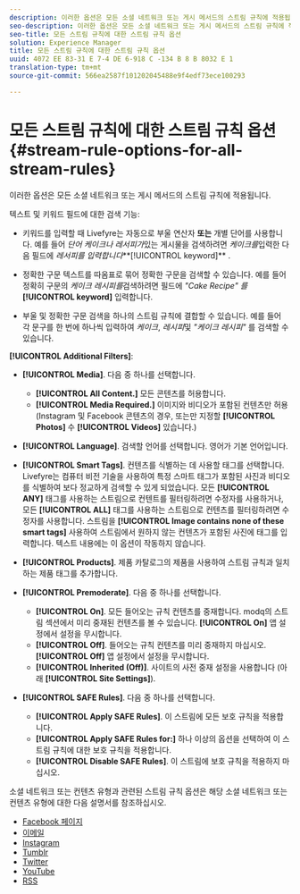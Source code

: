 ```yaml
---
description: 이러한 옵션은 모든 소셜 네트워크 또는 게시 메서드의 스트림 규칙에 적용됩니다.
seo-description: 이러한 옵션은 모든 소셜 네트워크 또는 게시 메서드의 스트림 규칙에 적용됩니다.
seo-title: 모든 스트림 규칙에 대한 스트림 규칙 옵션
solution: Experience Manager
title: 모든 스트림 규칙에 대한 스트림 규칙 옵션
uuid: 4072 EE 83-31 E 7-4 DE 6-918 C -134 B 8 B 8032 E 1
translation-type: tm+mt
source-git-commit: 566ea2587f101202045488e9f4edf73ece100293

---
```



# 모든 스트림 규칙에 대한 스트림 규칙 옵션{#stream-rule-options-for-all-stream-rules}

이러한 옵션은 모든 소셜 네트워크 또는 게시 메서드의 스트림 규칙에 적용됩니다.

텍스트 및 키워드 필드에 대한 검색 기능:

* 키워드를 입력할 때 Livefyre는 자동으로 부울 연산자 **또는** 개별 단어를 사용합니다. 예를 들어 *단어 케이크나* *레서피가*있는 게시물을 검색하려면 *케이크를*입력한 다음 필드에 *레서피를 입력합니다***[!UICONTROL keyword]** .

* 정확한 구문 텍스트를 따옴표로 묶어 정확한 구문을 검색할 수 있습니다. 예를 들어 정확히 구문의 *케이크 레시피를*검색하려면 필드에 *"Cake Recipe" 를* **[!UICONTROL keyword]** 입력합니다.

* 부울 및 정확한 구문 검색을 하나의 스트림 규칙에 결합할 수 있습니다. 예를 들어 각 문구를 한 번에 하나씩 입력하여 *케이크*, *레시피*및 *"케이크 레시피"* 를 검색할 수 있습니다.

**[!UICONTROL Additional Filters]**:

* **[!UICONTROL Media]**. 다음 중 하나를 선택합니다.

   * **[!UICONTROL All Content.]** 모든 콘텐츠를 허용합니다.
   * **[!UICONTROL Media Required.]** 이미지와 비디오가 포함된 컨텐츠만 허용 (Instagram 및 Facebook 콘텐츠의 경우, 또는만 지정할 **[!UICONTROL Photos]** 수 **[!UICONTROL Videos]** 있습니다.)

* **[!UICONTROL Language]**. 검색할 언어를 선택합니다. 영어가 기본 언어입니다.
* **[!UICONTROL Smart Tags]**. 컨텐츠를 식별하는 데 사용할 태그를 선택합니다. Livefyre는 컴퓨터 비전 기술을 사용하여 특정 스마트 태그가 포함된 사진과 비디오를 식별하여 보다 정교하게 검색할 수 있게 되었습니다. 모든 **[!UICONTROL ANY]** 태그를 사용하는 스트림으로 컨텐트를 필터링하려면 수정자를 사용하거나, 모든 **[!UICONTROL ALL]** 태그를 사용하는 스트림으로 컨텐츠를 필터링하려면 수정자를 사용합니다. 스트림을 **[!UICONTROL Image contains none of these smart tags]** 사용하여 스트림에서 원하지 않는 컨텐츠가 포함된 사진에 태그를 입력합니다. 텍스트 내용에는 이 옵션이 작동하지 않습니다.

* **[!UICONTROL Products]**. 제품 카탈로그의 제품을 사용하여 스트림 규칙과 일치하는 제품 태그를 추가합니다.
* **[!UICONTROL Premoderate]**. 다음 중 하나를 선택합니다.

   * **[!UICONTROL On]**. 모든 들어오는 규칙 컨텐츠를 중재합니다. modq의 스트림 섹션에서 미리 중재된 컨텐츠를 볼 수 있습니다. **[!UICONTROL On]** 앱 설정에서 설정을 무시합니다.
   * **[!UICONTROL Off]**. 들어오는 규칙 컨텐츠를 미리 중재하지 마십시오. **[!UICONTROL Off]** 앱 설정에서 설정을 무시합니다.
   * **[!UICONTROL Inherited (Off)]**. 사이트의 사전 중재 설정을 사용합니다 (아래 **[!UICONTROL Site Settings]**).

* **[!UICONTROL SAFE Rules]**. 다음 중 하나를 선택합니다.
   * **[!UICONTROL Apply SAFE Rules]**. 이 스트림에 모든 보호 규칙을 적용합니다.
   * **[!UICONTROL Apply SAFE Rules for:]** 하나 이상의 옵션을 선택하여 이 스트림 규칙에 대한 보호 규칙을 적용합니다.
   * **[!UICONTROL Disable SAFE Rules]**. 이 스트림에 보호 규칙을 적용하지 마십시오.

소셜 네트워크 또는 컨텐츠 유형과 관련된 스트림 규칙 옵션은 해당 소셜 네트워크 또는 컨텐츠 유형에 대한 다음 설명서를 참조하십시오.

* [Facebook 페이지](../c-streams/c-facebook-page-rules.md#c_facebook_page_rules)
* [이메일](../c-streams/c-email-rules.md#c_email_rules)
* [Instagram](../c-streams/c-instagram-rules.md#c_instagram_rules)
* [Tumblr](../c-streams/c-tumblr-rules.md#c_tumblr_rules)
* [Twitter](../c-streams/c-twitter-rules.md#c_twitter_rules)
* [YouTube](../c-streams/c-youtube-rules/c-youtube-rules.md#c_youtube_rules)
* [RSS](../c-streams/c-rss-rules-streams.md#c_rss_rules_streams)
